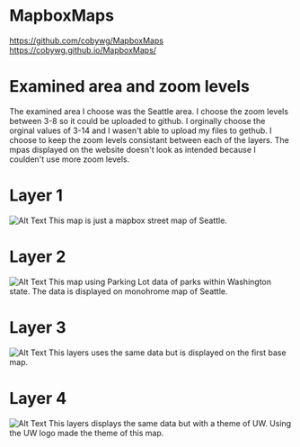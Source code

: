 # MapboxMaps

https://github.com/cobywg/MapboxMaps
https://cobywg.github.io/MapboxMaps/

# Examined area and zoom levels
The examined area I choose was the Seattle area. I choose the zoom levels between 3-8 so it could be uploaded to github. I orginally choose the orginal values of 3-14 and I wasen't able to upload my files to gethub. I choose to keep the zoom levels consistant between each of the layers. The mpas displayed on the website doesn't look as intended because I coulden't use more zoom levels.


# Layer 1
![Alt Text](img/img1.png)
This map is just a mapbox street map of Seattle.
# Layer 2
![Alt Text](img/img2.png)
This map using Parking Lot data of parks within Washington state. The data is displayed on monohrome map of Seattle.
# Layer 3
![Alt Text](img/img3.png)
This layers uses the same data but is displayed on the first base map.
# Layer 4
![Alt Text](img/img4.png)
This layers displays the same data but with a theme of UW. Using the UW logo made the theme of this map.